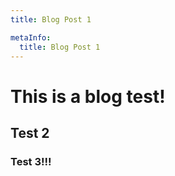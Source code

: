 ```yaml
---
title: Blog Post 1

metaInfo:
  title: Blog Post 1
---
```


# This is a blog test!

## Test 2

### Test 3!!!
